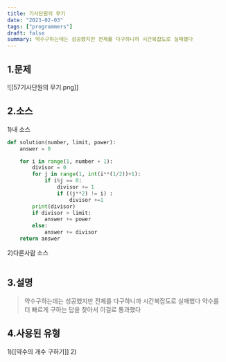 ```yaml
---
title: 기사단원의 무기
date: "2023-02-03"
tags: ["programmers"]
draft: false
summary: 약수구하는데는 성공했지만 전체를 다구하니까 시간복잡도로 실패했다
---
```


## 1.문제

![[57기사단원의 무기.png]]

## 2.소스

1)내 소스

```python
def solution(number, limit, power):
    answer = 0

    for i in range(1, number + 1):
        divisor = 0
        for j in range(1, int(i**(1/2))+1):
            if i%j == 0:
                divisor += 1
                if ((j**2) != i) :
                    divisor +=1
        print(divisor)
        if divisor > limit:
            answer += power
        else:
            answer += divisor
    return answer
```

2)다른사람 소스

```python

```

## 3.설명

> 약수구하는데는 성공했지만
> 전체를 다구하니까 시간복잡도로 실패했다
> 약수를 더 빠르게 구하는 답을 찾아서 이걸로 통과했다

## 4.사용된 유형

1)[[약수의 개수 구하기]] 2)
